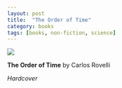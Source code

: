 ```yaml
---
layout: post
title:  "The Order of Time"
category: books
tags: [books, non-fiction, science]
---
```


<a target="_blank"  href="https://www.amazon.com/gp/product/B07638M8JL/ref=as_li_tl?ie=UTF8&camp=1789&creative=9325&creativeASIN=B07638M8JL&linkCode=as2&tag=42models-20&linkId=4ff1a8cd3d69c3fa35c2d2d07c147085"><img border="0" src="//ws-na.amazon-adsystem.com/widgets/q?_encoding=UTF8&MarketPlace=US&ASIN=B07638M8JL&ServiceVersion=20070822&ID=AsinImage&WS=1&Format=_SL250_&tag=42models-20" ></a><img src="//ir-na.amazon-adsystem.com/e/ir?t=42models-20&l=am2&o=1&a=B07638M8JL" width="1" height="1" border="0" alt="" style="border:none !important; margin:0px !important;" />

**The Order of Time** by Carlos Rovelli

*Hardcover*

